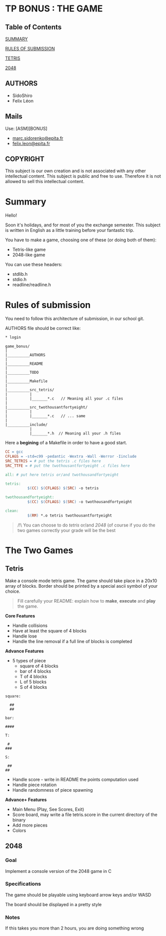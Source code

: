 # TP BONUS : THE GAME

## Table of Contents
 
 [SUMMARY](#sum)
 
 [RULES OF SUBMISSION](#rules)
 
 [TETRIS](#tetris)
 
 [2048](#2048)

## AUTHORS <a name="aut"></a>

* SidoShiro
* Felix Léon

## Mails <a name="mail"></a>

Use: \[ASM\]\[BONUS\]

* marc.sidorenko@epita.fr
* felix.leon@epita.fr

## COPYRIGHT <a name="cop"></a>

This subject is our own creation and is not associated with any other
intellectual content. This subject is public and free to use. Therefore it is
not allowed to sell this intellectual content.

# Summary <a name="sum"></a>

Hello!

Soon it's holidays, and for most of you the exchange semester. This subject is
written in English as a little training before your fantastic trip.

You have to make a game, choosing one of these (or doing both of them):
  * Tetris-like game
  * 2048-like game
  
You can use these headers:
* stdlib.h
* stdio.h
* readline/readline.h

# Rules of submission <a name="rules"></a>

You need to follow this architecture of submission, in our school git.

AUTHORS file should be correct like:

```bash
* login
```

```
game_bonus/
|
|__________AUTHORS
|
|__________README
|
|__________TODO
|
|__________Makefile
|
|__________src_tetris/
|          |
|          |_______*.c   // Meaning all your .c files
|
|__________src_twothousantfortyeight/
|          |
|          |_______*.c   // ... same
|
|__________include/
           |
           |_______*.h  // Meaning all your .h files
```

Here a **begining** of a Makefile in order to have a good start.

```Makefile
CC = gcc
CFLAGS = -std=c99 -pedantic -Wextra -Wall -Werror -Iinclude
SRC_TETRIS = # put the tetris .c files here
SRC_TTFE = # put the twothousantfortyeight .c files here

all: # put here tetris or/and twothousandfortyeight

tetris:
          $(CC) $(CFLAGS) $(SRC) -o tetris

twothousandfortyeight:
          $(CC) $(CFLAGS) $(SRC) -o twothousandfortyeight

clean:
          $(RM) *.o tetris twothousantfortyeight
```

> /!\ You can choose to do *tetris* or/and *2048* (of course if you do the two games correctly your grade will be the best

# The Two Games

## Tetris <a name="tetris"></a>

Make a console mode tetris game. The game should take place in a 20x10 array of
blocks. Border should be printed by a special ascii symbol of your choice.

> Fill carefully your README: explain how to **make**, **execute** and **play** the game.

**Core Features**

* Handle collisions
* Have at least the square of 4 blocks
* Handle lose
* Handle the line removal if a full line of blocks is completed

**Advance Features**

* 5 types of piece
  * square of 4 blocks
  * bar of 4 blocks
  * T of 4 blocks
  * L of 5 blocks
  * S of 4 blocks

```
square:

  ##
  ##

bar:

####

T:

 #
###

S:

 ##
##
```

* Handle score - write in README the points computation used
* Handle piece rotation
* Handle randomness of piece spawning

**Advance+ Features**

* Main Menu (Play, See Scores, Exit)
* Score board, may write a file tetris.score in the current directory of the binary
* Add more pieces
* Colors

## 2048 <a name="2048"></a>

### Goal
Implement a console version of the 2048 game in C

### Specifications
The game should be playable using keyboard arrow keys and/or WASD

The board should be displayed in a pretty style

### Notes
If this takes you more than 2 hours, you are doing something wrong
